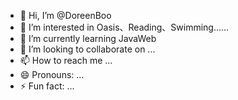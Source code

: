 - 👋 Hi, I’m @DoreenBoo
- 👀 I’m interested in Oasis、Reading、Swimming……
- 🌱 I’m currently learning JavaWeb
- 💞️ I’m looking to collaborate on ...
- 📫 How to reach me ...
- 😄 Pronouns: ...
- ⚡ Fun fact: ...

<!---
DoreenBoo/DoreenBoo is a ✨ special ✨ repository because its `README.md` (this file) appears on your GitHub profile.
You can click the Preview link to take a look at your changes.
--->
